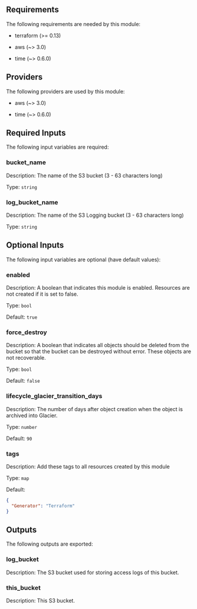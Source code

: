 ## Requirements

The following requirements are needed by this module:

- terraform (>= 0.13)

- aws (~> 3.0)

- time (~> 0.6.0)

## Providers

The following providers are used by this module:

- aws (~> 3.0)

- time (~> 0.6.0)

## Required Inputs

The following input variables are required:

### bucket\_name

Description: The name of the S3 bucket (3 - 63 characters long)

Type: `string`

### log\_bucket\_name

Description: The name of the S3 Logging bucket (3 - 63 characters long)

Type: `string`

## Optional Inputs

The following input variables are optional (have default values):

### enabled

Description: A boolean that indicates this module is enabled. Resources are not created if it is set to false.

Type: `bool`

Default: `true`

### force\_destroy

Description: A boolean that indicates all objects should be deleted from the bucket so that the bucket can be destroyed without error. These objects are not recoverable.

Type: `bool`

Default: `false`

### lifecycle\_glacier\_transition\_days

Description: The number of days after object creation when the object is archived into Glacier.

Type: `number`

Default: `90`

### tags

Description: Add these tags to all resources created by this module

Type: `map`

Default:

```json
{
  "Generator": "Terraform"
}
```

## Outputs

The following outputs are exported:

### log\_bucket

Description: The S3 bucket used for storing access logs of this bucket.

### this\_bucket

Description: This S3 bucket.
